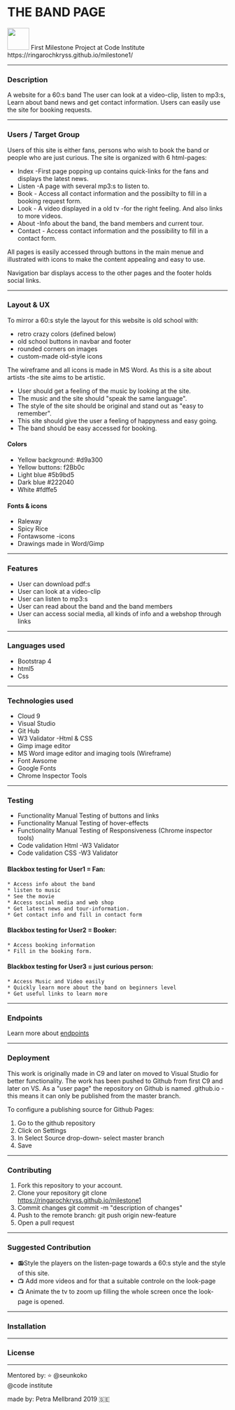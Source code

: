 
# THE BAND PAGE 
<img src= "https://user-images.githubusercontent.com/47560139/57042668-af4bfc00-6c65-11e9-86f1-780f10328053.png" width="50">
First Milestone Project at Code Institute 
https://ringarochkryss.github.io/milestone1/

---

### Description
A website for a 60:s band
The user can look at a video-clip, listen to mp3:s, 
Learn about band news and get contact information.
Users can easily use the site for booking requests.

---

### Users / Target Group 
Users of this site is either fans, persons who wish to book the band or people who are just curious. 
The site is organized with 6 html-pages:

* Index -First page popping up contains quick-links for the fans and displays the latest news.
* Listen -A page with several mp3:s to listen to.
* Book - Access all contact information and the possibilty to fill in a booking request form.
* Look - A video displayed in a old tv -for the right feeling. And also links to more videos.
* About  -Info about the band, the band members and current tour.
* Contact - Access contact information and the possibility to fill in a contact form. 

All pages is easily accessed through buttons in the main menue and 
illustrated with icons to make the content appealing and easy to use. 

Navigation bar displays access to the other pages and the footer holds social links. 

---

### Layout & UX 
To mirror a 60:s style the layout for this website is old school with:
* retro crazy colors (defined below)
* old school buttons in navbar and footer
* rounded corners on images
* custom-made old-style icons

The wireframe and all icons is made in MS Word. As this is a site about artists -the site aims to be artistic. 
* User should get a feeling of the music by looking at the site.
* The music and the site should "speak the same language".
* The style of the site should be original and stand out as "easy to remember".
* This site should give the user a feeling of happyness and easy going.
* The band should be easy accessed for booking. 

#### Colors
* Yellow background: #d9a300  
* Yellow buttons: f2Bb0c
* Light blue #5b9bd5
* Dark blue #222040
* White #fdffe5

#### Fonts & icons
* Raleway
* Spicy Rice
* Fontawsome -icons
* Drawings made in Word/Gimp
---

### Features
* User can download pdf:s
* User can look at a video-clip
* User can listen to mp3:s
* User can read about the band and the band members 
* User can access social media, all kinds of info and a webshop through links

---

### Languages used
* Bootstrap 4 
* html5 
* Css

---

### Technologies used
* Cloud 9 
* Visual Studio
* Git Hub
* W3 Validator -Html & CSS
* Gimp image editor
* MS Word image editor and imaging tools (Wireframe)
* Font Awsome
* Google Fonts
* Chrome Inspector Tools

---

### Testing
* Functionality Manual Testing of buttons and links
* Functionality Manual Testing of hover-effects
* Functionality Manual Testing of Responsiveness (Chrome inspector tools)
* Code validation Html -W3 Validator
* Code validation CSS -W3 Validator

#### Blackbox testing for User1 = Fan: 
    * Access info about the band
    * listen to music 
    * See the movie
    * Access social media and web shop
    * Get latest news and tour-information.
    * Get contact info and fill in contact form
    
#### Blackbox testing for User2 = Booker: 
    * Access booking information 
    * Fill in the booking form.

#### Blackbox testing for User3 = just curious person:
    * Access Music and Video easily
    * Quickly learn more about the band on beginners level
    * Get useful links to learn more

---

### Endpoints
Learn more about [endpoints](https://teamtreehouse.com/community/what-is-an-api-endpoint)

---

### Deployment
This work is originally made in C9 and later on moved to Visual Studio for better functionality. 
The work has been pushed to Github from first C9 and later on VS. 
As a "user page" the repository on Github is named <username>.github.io -
this means it can only be published from the master branch.
  
To configure a publishing source for Github Pages:  
1. Go to the github repository
2. Click on Settings
3. In Select Source drop-down- select master branch
4. Save

---

### Contributing
1. Fork this repository to your account.
2. Clone your repository git clone https://ringarochkryss.github.io/milestone1
3. Commit changes git commit -m "description of changes"
4. Push to the remote branch: git push origin new-feature
5. Open a pull request
---
### Suggested Contribution
* :radio:Style the players on the listen-page towards a 60:s style and the style of this site.
* :tv: Add more videos and for that a suitable controle on the look-page
* :tv: Animate the tv to zoom up filling the whole screen once the look-page is opened.
---

### Installation
---
### License
---


Mentored by: :star: @seunkoko   
@code institute


made by: Petra Mellbrand 2019 
:sweden:
